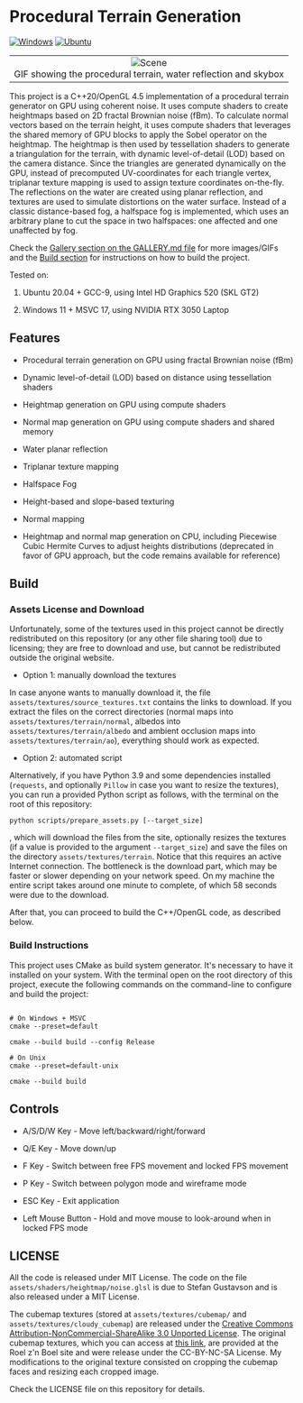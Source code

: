 # Procedural Terrain Generation

[![Windows](https://github.com/math-araujo/procedural-terrain-generation/actions/workflows/Windows.yml/badge.svg?event=push)](https://github.com/math-araujo/procedural-terrain-generation/actions/workflows/Windows.yml) [![Ubuntu](https://github.com/math-araujo/procedural-terrain-generation/actions/workflows/Ubuntu.yml/badge.svg?event=push)](https://github.com/math-araujo/procedural-terrain-generation/actions/workflows/Ubuntu.yml)

| |
| :---: 
| ![Scene](docs/gifs/main.gif?raw=True) <br/> GIF showing the procedural terrain, water reflection and skybox |


This project is a C++20/OpenGL 4.5 implementation of a procedural terrain generator on GPU using coherent noise. It uses compute shaders to create heightmaps based on 2D fractal Brownian noise (fBm). To calculate normal vectors based on the terrain height, it uses compute shaders that leverages the shared memory of GPU blocks to apply the Sobel operator on the heightmap. The heightmap is then used by tessellation shaders to generate a triangulation for the terrain, with dynamic level-of-detail (LOD) based on the camera distance. Since the triangles are generated dynamically on the GPU, instead of precomputed UV-coordinates for each triangle vertex, triplanar texture mapping is used to assign texture coordinates on-the-fly. The reflections on the water are created using planar reflection, and textures are used to simulate distortions on the water surface. Instead of a classic distance-based fog, a halfspace fog is implemented, which uses an arbitrary plane to cut the space in two halfspaces: one affected and one unaffected by fog.

Check the [Gallery section on the GALLERY.md file](https://github.com/math-araujo/procedural-terrain-generation/blob/master/GALLERY.md) for more images/GIFs and the [Build section](https://github.com/math-araujo/procedural-terrain-generation#build) for instructions on how to build the project.

Tested on:

1) Ubuntu 20.04 + GCC-9, using Intel HD Graphics 520 (SKL GT2)

2) Windows 11 + MSVC 17, using NVIDIA RTX 3050 Laptop

## Features

* Procedural terrain generation on GPU using fractal Brownian noise (fBm)

* Dynamic level-of-detail (LOD) based on distance using tessellation shaders

* Heightmap generation on GPU using compute shaders

* Normal map generation on GPU using compute shaders and shared memory

* Water planar reflection

* Triplanar texture mapping

* Halfspace Fog

* Height-based and slope-based texturing

* Normal mapping

* Heightmap and normal map generation on CPU, including Piecewise Cubic Hermite Curves to adjust heights distributions (deprecated in favor of GPU approach, but the code remains available for reference)

## Build


### Assets License and Download

Unfortunately, some of the textures used in this project cannot be directly redistributed on this repository (or any other file sharing tool) due to licensing; they are free to download and use, but cannot be redistributed outside the original website. 

* Option 1: manually download the textures

In case anyone wants to manually download it, the file `assets/textures/source_textures.txt` contains the links to download. If you extract the files on the correct directories (normal maps into `assets/textures/terrain/normal`, albedos into `assets/textures/terrain/albedo` and ambient occlusion maps into `assets/textures/terrain/ao`), everything should work as expected.

* Option 2: automated script

Alternatively, if you have Python 3.9 and some dependencies installed (`requests`, and optionally `Pillow` in case you want to resize the textures), you can run a provided Python script as follows, with the terminal on the root of this repository:

```
python scripts/prepare_assets.py [--target_size]
```

, which will download the files from the site, optionally resizes the textures (if a value is provided to the argument `--target_size`) and save the files on the directory `assets/textures/terrain`. Notice that this requires an active Internet connection. The bottleneck is the download part, which may be faster or slower depending on your network speed. On my machine the entire script takes around one minute to complete, of which 58 seconds were due to the download.

After that, you can proceed to build the C++/OpenGL code, as described below.

### Build Instructions

This project uses CMake as build system generator. It's necessary to have it installed on your system. With the terminal open on the root directory of this project, execute the following commands on the command-line to configure and build the project:

```

# On Windows + MSVC
cmake --preset=default

cmake --build build --config Release

# On Unix
cmake --preset=default-unix

cmake --build build

```

## Controls

* A/S/D/W Key - Move left/backward/right/forward

* Q/E Key - Move down/up

* F Key - Switch between free FPS movement and locked FPS movement

* P Key - Switch between polygon mode and wireframe mode

* ESC Key - Exit application

* Left Mouse Button - Hold and move mouse to look-around when in locked FPS mode


## LICENSE

All the code is released under MIT License. The code on the file `assets/shaders/heightmap/noise.glsl` is due to Stefan Gustavson and is also released under a MIT License.

The cubemap textures (stored at `assets/textures/cubemap/` and `assets/textures/cloudy_cubemap`) are released under the [Creative Commons Attribution-NonCommercial-ShareAlike 3.0 Unported License](https://creativecommons.org/licenses/by-nc-sa/3.0/). The original cubemap textures, which you can access at [this link](https://reije081.home.xs4all.nl/skyboxes/), are provided at the Roel z'n Boel site and were release under the CC-BY-NC-SA License. My modifications to the original texture consisted on cropping the cubemap faces and resizing each cropped image. 

Check the LICENSE file on this repository for details.